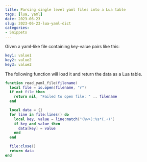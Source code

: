 ```yaml
---
title: Parsing single level yaml files into a Lua table
tags: [lua, yaml]
date: 2023-06-23
slug: 2023-06-23-lua-yaml-dict
categories:
- Snippets
---
```


Given a yaml-like file containing key-value pairs like this:
```yaml
key1: value1
key2: value2
key3: value3
```
The following function will load it and return the data as a Lua table.

```lua
function read_yaml_file(filename)
  local file = io.open(filename, "r")
  if not file then
    return nil, "Failed to open file: " .. filename
  end

  local data = {}
  for line in file:lines() do
    local key, value = line:match("(%w+):%s*(.+)")
    if key and value then
      data[key] = value
    end
  end

  file:close()
  return data
end
```
